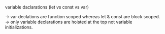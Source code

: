 variable daclarations (let vs const vs var)

-> var declations are function scoped whereas let & const are block scoped.
-> only variable declarations are hoisted at the top not variable initializations.

